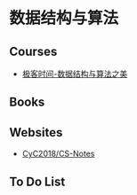 # 数据结构与算法

## Courses

- [极客时间-数据结构与算法之美](https://time.geekbang.org/column/intro/100017301?tab=catalog)

## Books

## Websites

- [CyC2018/CS-Notes](https://github.com/CyC2018/CS-Notes)

## To Do List
